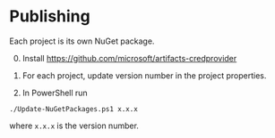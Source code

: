 # Publishing

Each project is its own NuGet package.

0. Install https://github.com/microsoft/artifacts-credprovider

1. For each project, update version number in the project properties.
2. In PowerShell run

```
./Update-NuGetPackages.ps1 x.x.x
```

where `x.x.x` is the version number.